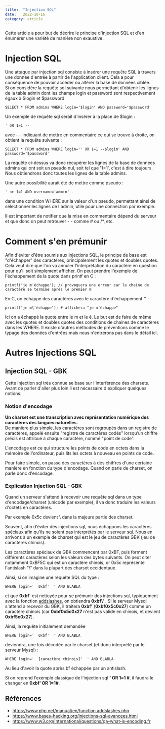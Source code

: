 ```yaml
---
title:  "Injection SQL"
date:   2022-10-16
category: article
---
```

Cette article a pour but de décrire le principe d'injection SQL et d'en énumérer une variété de manière non exaustive. 
# Injection SQL
Une attaque par injection sql consiste à insérer une requête SQL à travers une donnée d'entrée à partir de l'application client. Cela a pour conséquence de pouvoir accéder ou altérer la base de données ciblée.  
Si on considère la requête sql suivante nous permettant d'obtenir les lignes de la table admin dont les champs login et password sont respectivement égaux à $login et $password:
```
SELECT * FROM admins WHERE login='$login' AND password='$password'
```
Un exemple de requête sql serait d'insérer à la place de $login :
```
' OR 1=1 --
```
avec - - indiquant de mettre en commentaire ce qui se trouve à droite, on obtient la requête suivante :
```
SELECT * FROM admins WHERE login='' OR 1=1 --$login' AND password='$password'
```
La requête ci-dessus va donc récupérer les lignes de la base de données admins qui ont soit un pseudo nul, soit tel que '1=1', c'est à dire toujours.
Nous obtiendrons donc toutes les lignes de la table admins.  

Une autre possibilité aurait été de mettre comme pseudo :
```
' or 1=1 AND username='admin'--
```
dans une condition WHERE sur la valeur d'un pseudo, permettant ainsi de sélectionner les lignes de l'admin,
utile pour une connection par exemple.

Il est important de notifier que la mise en commentaire dépend du serveur et que donc on peut retrouver
\- - comme # ou /*, etc.

# Comment s'en prémunir
Afin d'éviter d'être soumis aux injections SQL, le principe de base est "d'échapper" des caractères, principalement
les quotes et doubles quotes. Cela veut dire que l'on va annuler l'interprétation du caractère en question pour qu'il soit simplement afficher.
On peut prendre l'exemple de l'échappement de la quote dans printf en C :
```
printf('je m'échappe'); // provoquera une erreur car la chaine de caractère se termine après le premier m 
```
En C, on échappe des caractères avec le caractère d'échappement '\' :

```
printf('je m\'échappe'); # affichera "je m'échappe" 
```
Ici on a échappé la quote entre le m et le é.
Le but est de faire de même avec les quotes et doubles quotes des conditions de chaines de caractères dans les WHERE.
Il existe d'autres méthodes de préventions comme le typage des données d'entrées mais nous n'entrerons pas dans le détail ici.

# Autres Injections SQL 
## Injection SQL - GBK
Cette Injection sql très connue se base sur l'interférence des charsets.
Avant de parler d'aller plus loin il est nécessaire d'expliquer quelques notions. 

### Notion d'encodage
**Un charset est une transcription avec représentation numérique des caractères des langues naturelles.**  
De manière plus simple, les caractères sont regroupés dans un registre de caractères, appelé ensuite "registre de caractères codés" lorsqu’un chiffre précis est attribué à chaque caractère, nommé "point de code". 

L'encodage est ce qui structure les points de code en octets dans la mémoire de l'ordinateur, puis lits les octets à nouveau en points de code.  

Pour faire simple, on passe des caractères à des chiffres d'une certaine manière en fonction du type d'encodage.
Quand on parle de charset, on parle donc d'encodage.

### Explication Injection SQL - GBK
Quand un serveur s'attend à recevoir une requête sql dans un type d'encodage/charset (unicode par exemple),
il va donc traduire les valeurs d'octets en caractères.

Par exemple 0x5c devient \ dans la majeure partie des charset.

Souvent, afin d'éviter des injections sql, nous échappons les caractères spéciaux afin qu'ils ne soient pas 
interprétés par le serveur sql.
Nous en arrivons à un exemple de charset qui est le jeu de caractères GBK (jeu de caractères chinois).

Les caractères spéciaux de GBK commencent par 0xBF, puis forment différents caractères selon les valeurs des bytes suivants. On peut citer notamment 0xBF5C qui est un caractère chinois, or 0x5c représente l'antislash "\\" dans la plupart des charset occidentaux.

Ainsi, si on imagine une requête SQL du type :
```
WHERE login='  0xbf'  ' AND BLABLA
```
et que **0xbf'** est nettoyée pour se prémunir des injections sql, typiquement avec la fonction [addslashes](https://www.php.net/manual/en/function.addslashes.php), on obtiendra **0xbf\\'** .
Si le serveur Mysql s'attend à recevoir du GBK, il traitera **0xbf\'** (**0xbf0x5c0x27**) comme un caractère chinois
(car **0xbf0x5c0x27** n'est pas valide en chinois, et devient **0xbf5c0x27**).

Ainsi, la requête initialement demandée
```
WHERE login='  0xbf'  ' AND BLABLA
```
deviendra, une fois décodée par le charset (et donc interprété par le serveur Mysql) :
```
WHERE login='  [caractère chinois]'  ' AND BLABLA
```
Au lieu d'avoir la quote après bf échappée par un antislash.

Si on reprend l'exemple classique de l'injection sql **' OR 1=1 #**, il faudra le changer en **0xbf' OR 1=1#**.

## Références
- https://www.php.net/manual/en/function.addslashes.php
- https://www.bases-hacking.org/injections-sql-avancees.html
- https://www.w3.org/International/questions/qa-what-is-encoding.fr

